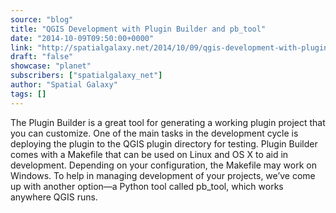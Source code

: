 ```yaml
---
source: "blog"
title: "QGIS Development with Plugin Builder and pb_tool"
date: "2014-10-09T09:50:00+0000"
link: "http://spatialgalaxy.net/2014/10/09/qgis-development-with-plugin-builder-and-pb_tool/"
draft: "false"
showcase: "planet"
subscribers: ["spatialgalaxy_net"]
author: "Spatial Galaxy"
tags: []
---
```


The Plugin Builder is a great tool for generating a working plugin project that you can customize.
One of the main tasks in the development cycle is deploying the plugin to the QGIS plugin directory for testing. Plugin Builder comes with a Makefile that can be used on Linux and OS X to aid in development. Depending on your configuration, the Makefile may work on Windows.
To help in managing development of your projects, we&rsquo;ve come up with another option&mdash;a Python tool called pb_tool, which works anywhere QGIS runs.
